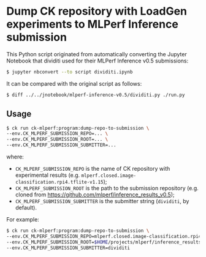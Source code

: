 # Dump CK repository with LoadGen experiments to MLPerf Inference submission

This Python script originated from automatically converting the Jupyter Notebook that dividiti used
for their MLPerf Inference v0.5 submissions:
```bash
$ jupyter nbconvert --to script dividiti.ipynb
```

It can be compared with the original script as follows:
```bash
$ diff ../../jnotebook/mlperf-inference-v0.5/dividiti.py ./run.py
```

## Usage

```bash
$ ck run ck-mlperf:program:dump-repo-to-submission \
--env.CK_MLPERF_SUBMISSION_REPO=... \
--env.CK_MLPERF_SUBMISSION_ROOT=... \
--env.CK_MLPERF_SUBMISSION_SUBMITTER=...
```
where:
- `CK_MLPERF_SUBMISSION_REPO` is the name of CK repository with experimental results (e.g. `mlperf.closed.image-classification.rpi4.tflite-v1.15`);
- `CK_MLPERF_SUBMISSION_ROOT` is the path to the submission repository (e.g. cloned from https://github.com/mlperf/inference_results_v0.5);
- `CK_MLPERF_SUBMISSION_SUBMITTER` is the submitter string (`dividiti`, by default).

For example:
```bash
$ ck run ck-mlperf:program:dump-repo-to-submission \
--env.CK_MLPERF_SUBMISSION_REPO=mlperf.closed.image-classification.rpi4.tflite-v1.15 \
--env.CK_MLPERF_SUBMISSION_ROOT=$HOME/projects/mlperf/inference_results_v0.5_plus \
--env.CK_MLPERF_SUBMISSION_SUBMITTER=dividiti
```
